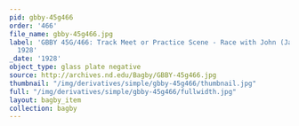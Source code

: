 ```yaml
---
pid: gbby-45g466
order: '466'
file_name: gbby-45g466.jpg
label: 'GBBY 45G/466: Track Meet or Practice Scene - Race with John (Jack) Elder -
  1928'
_date: '1928'
object_type: glass plate negative
source: http://archives.nd.edu/Bagby/GBBY-45g466.jpg
thumbnail: "/img/derivatives/simple/gbby-45g466/thumbnail.jpg"
full: "/img/derivatives/simple/gbby-45g466/fullwidth.jpg"
layout: bagby_item
collection: bagby
---
```


